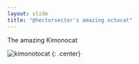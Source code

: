 ```yaml
---
layout: slide
title: "@hectorsector's amazing octocat"
---
```


The amazing Kimonocat

![kimonotocat](https://octodex.github.com/images/kimonotocat.png)
{: .center}
